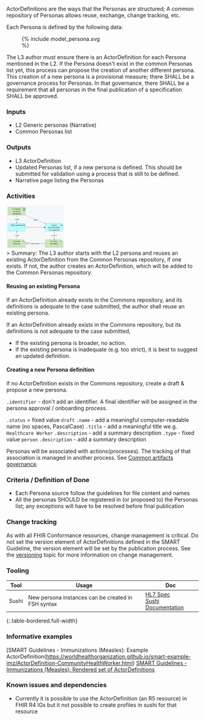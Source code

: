 ActorDefinitions are the ways that the Personas are structured; A common repository of Personas allows reuse, exchange, change tracking, etc.  

Each Persona is defined by the following data:
<figure style = "width:15em">
  {% include model_persona.svg %}
</figure>

The L3 author must ensure there is an ActorDefinition for each Persona mentioned in the L2. If the Persona doesn't exist in the common Personas list yet,
this process can propose the creation of another different persona. This
creation of a new persona is a provisional measure; there SHALL be a
governance process for Personas. In that governance, there SHALL be a requirement that all personas in the final publication of a specification SHALL be approved.

### **Inputs** 

* L2 Generic personas (Narrative)
* Common Personas list

### **Outputs**

* L3 ActorDefinition
* Updated Personas list, if a new persona is defined. This should be submitted for validation using a process that is still to be defined.
* Narrative page listing the Personas

### **Activities**

<img src="./l3_process_persona.png" style="width:30%"/>
<br clear="all"/>
> Summary: The L3 author starts with the L2 persona and reuses an existing ActorDefinition from the Common Personas repository, if one exists. If not, the author creates an ActorDefinition, which will be added to the Common Personas repository.

#### Reusing an existing Persona
If an ActorDefinition already exists in the Commons repository, and its
definitions is adequate to the case submitted, the author shall reuse an existing persona.

If an ActorDefinition already exists in the Commons repository, but its
definitions is not adequate to the case submitted,

-   If the existing persona is broader, no action.
-   If the existing persona is inadequate (e.g. too strict), it is best to suggest an updated definition.

#### Creating a new Persona definition
If no ActorDefinition exists in the Commons repository, create a draft & propose a new persona.

`.identifier` - don't add an identifier. A final identifier will be assigned in the persona approval / onboarding process. 

`.status` = fixed value `draft`
`.name` - add a meaningful computer-readable name (no spaces, PascalCase)
`.title` - add a meaningful title we.g. `Healthcare Worker`
`.description` - add a summary description
`.type` - fixed value `person`
`.description` - add a summary description  


Personas will be associated with actions(processes). The tracking of that association is managed in another process. See [Common artifacts governance](#).


### **Criteria / Definition of Done**
* Each Persona source follow the guidelines for file content and names
* All the personas SHOULD be registered in (or proposed to) the Personas list; any exceptions will have to be resolved before final publication


### **Change tracking**

As with all FHIR Conformance resources, change management is critical. Do not set the version element of ActorDefinitions defined in the SMART Guideline, the version element will be set by the publication process. See the [versioning](versioning.html) topic for more information on change management.

### **Tooling**

| Tool | Usage | Doc |
| --- | ---| ---| 
| Sushi | New persona instances can be created in FSH syntax | [HL7 Spec](https://build.fhir.org/ig/HL7/fhir-shorthand/reference.html)<br/>[Sushi Documentation](https://fshschool.org) |
{:.table-bordered.full-width}  
   


### **Informative examples**

[SMART Guidelines - Immunizations (Measles): Example ActorDefinition(https://worldhealthorganization.github.io/smart-example-imz/ActorDefinition-CommunityHealthWorker.html)
[SMART Guidelines - Immunizations (Measles): Rendered set of ActorDefinitions](https://worldhealthorganization.github.io/smart-example-imz/personas.html)

### **Known issues and dependencies**
* Currently it is possible to use the ActorDefinition (an R5 resource) in FHIR R4 IGs but it not possible to create profiles in sushi for that resource



